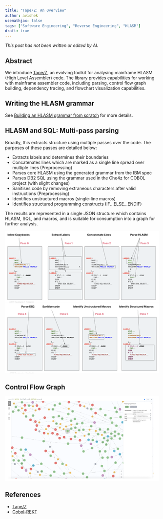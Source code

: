 ```yaml
---
title: "Tape/Z: An Overview"
author: avishek
usemathjax: false
tags: ["Software Engineering", "Reverse Engineering", "HLASM"]
draft: true
---
```


_This post has not been written or edited by AI._

## Abstract
We introduce [Tape/Z](https://github.com/avishek-sen-gupta/tape-z), an evolving toolkit for analysing mainframe HLASM (High Level Assembler) code. The library provides capabilities for working with mainframe assembler code, including parsing, control flow graph building, dependency tracing, and flowchart visualization capabilities.

## Writing the HLASM grammar

See [Building an HLASM grammar from scratch](2025-06-22-building-hlasm-grammar-from-scratch.md) for more details.

## HLASM and SQL: Multi-pass parsing

Broadly, this extracts structure using multiple passes over the code. The purposes of these passes are detailed below:

- Extracts labels and determines their boundaries
- Concatenates lines which are marked as a single line spread over multiple lines (Preprocessing)
- Parses core HLASM using the generated grammar from the IBM spec
- Parses DB2 SQL using the grammar used in the Che4z for COBOL project (with slight changes)
- Sanitises code by removing extraneous characters after valid instructions (Preprocessing)
- Identifies unstructured macros (single-line macros)
- Identifies structured programming constructs (IF...ELSE...ENDIF)

The results are represented in a single JSON structure which contains HLASM, SQL, and macros, and is suitable for consumption into a graph for further analysis.

![Multipass 1](/assets/images/tapez-multipass-part-1.png)
![Multipass 2](/assets/images/tapez-multipass-part-2.png)

## Control Flow Graph

![CFG](/assets/images/hlasm-cfg-neo4j.png)

## References
- [Tape/Z](https://github.com/avishek-sen-gupta/tape-z)
- [Cobol-REKT](https://github.com/avishek-sen-gupta/cobol-rekt)
